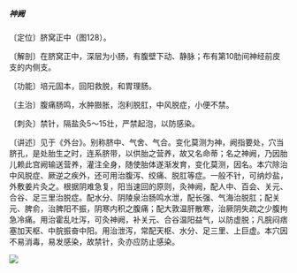 ##### 神阙

〔定位〕脐窝正中（图128）。

〔解剖〕在脐窝正中，深层为小肠，有腹壁下动、静脉；布有第10肋间神经前皮支的内侧支。

〔功能〕培元固本，回阳救脱，和胃理肠。

〔主治〕腹痛肠鸣，水肿臌胀，泡利脱肛，中风脱症，小便不禁。

〔刺灸〕禁针，隔盐灸5〜15壮，严禁起泡，以防感染。

〔讲述〕见于《外台》。别称脐中、气舍、气合。变化莫测为神，阙指要处，穴当脐孔，是处胎生之时，连系脐带，以供胎之营养，故又名命蒂；名之神阙，乃因胎儿赖此宫阙输送营养，灌注全身，随使胎体遂渐发育，变化莫测，因名。本穴除治中风脱症、厥逆之疾外，还可用治腹泻、绞痛、脱肛等症。一般不针，可纳炒盐，外敷姜片灸之。根据阴难急复，阳当速回的原则，灸神阙，配人中、百会、关元、合谷、足三里治脱症。配水分、阴陵泉治肠鸣水泄，配长强、气海治脱肛；配关元、脾俞，治脾阳不振，阴寒内积之腹痛；配大敦温肝散寒，治厥阴失疏之少腹拘急冷痛。用治霍乱吐泻，可灸神阙，补关元、合谷温阳益气，以防虚脱；凡脘闷痞塞加天枢、中脘振奋中阳。用治泄泻，常配天枢、水分、足三里、上巨虚。本穴因不易消毒，易发感染，故禁针，灸亦应防止感染。

![](./img/图128.jpg)
